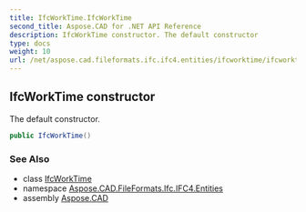 ```yaml
---
title: IfcWorkTime.IfcWorkTime
second_title: Aspose.CAD for .NET API Reference
description: IfcWorkTime constructor. The default constructor
type: docs
weight: 10
url: /net/aspose.cad.fileformats.ifc.ifc4.entities/ifcworktime/ifcworktime/
---
```

## IfcWorkTime constructor

The default constructor.

```csharp
public IfcWorkTime()
```

### See Also

* class [IfcWorkTime](../)
* namespace [Aspose.CAD.FileFormats.Ifc.IFC4.Entities](../../ifcworktime/)
* assembly [Aspose.CAD](../../../)


